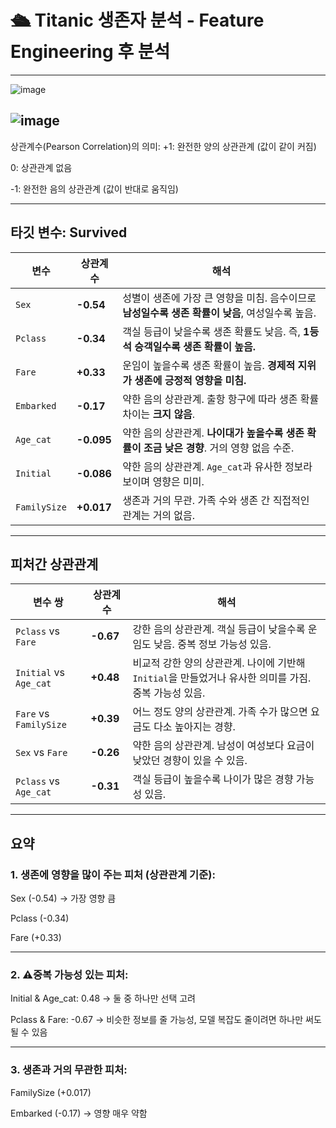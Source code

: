 # 🛳 Titanic 생존자 분석 - Feature Engineering 후 분석


---

![image](https://github.com/user-attachments/assets/a9c9e94c-3a67-45a3-90de-29f7a493ee70)

![image](https://github.com/user-attachments/assets/2b6d4442-6e67-4294-a3ba-32b5934ccd52)  
---

상관계수(Pearson Correlation)의 의미:
+1: 완전한 양의 상관관계 (값이 같이 커짐)

0: 상관관계 없음

-1: 완전한 음의 상관관계 (값이 반대로 움직임)

---

## 타깃 변수: Survived  

| 변수           | 상관계수       | 해석                                                        |
| ------------ | ---------- | --------------------------------------------------------- |
| `Sex`        | **-0.54**  | 성별이 생존에 가장 큰 영향을 미침. 음수이므로 **남성일수록 생존 확률이 낮음**, 여성일수록 높음. |
| `Pclass`     | **-0.34**  | 객실 등급이 낮을수록 생존 확률도 낮음. 즉, **1등석 승객일수록 생존 확률이 높음.**        |
| `Fare`       | **+0.33**  | 운임이 높을수록 생존 확률이 높음. **경제적 지위가 생존에 긍정적 영향을 미침.**           |
| `Embarked`   | **-0.17**  | 약한 음의 상관관계. 출항 항구에 따라 생존 확률 차이는 **크지 않음**.                |
| `Age_cat`    | **-0.095** | 약한 음의 상관관계. **나이대가 높을수록 생존 확률이 조금 낮은 경향**. 거의 영향 없음 수준.   |
| `Initial`    | **-0.086** | 약한 음의 상관관계. `Age_cat`과 유사한 정보라 보이며 영향은 미미.                |
| `FamilySize` | **+0.017** | 생존과 거의 무관. 가족 수와 생존 간 직접적인 관계는 거의 없음.                     |

---

## 피처간 상관관계  

| 변수 쌍                   | 상관계수      | 해석                                                              |
| ---------------------- | --------- | --------------------------------------------------------------- |
| `Pclass` vs `Fare`     | **-0.67** | 강한 음의 상관관계. 객실 등급이 낮을수록 운임도 낮음. 중복 정보 가능성 있음.                   |
| `Initial` vs `Age_cat` | **+0.48** | 비교적 강한 양의 상관관계. 나이에 기반해 `Initial`을 만들었거나 유사한 의미를 가짐. 중복 가능성 있음. |
| `Fare` vs `FamilySize` | **+0.39** | 어느 정도 양의 상관관계. 가족 수가 많으면 요금도 다소 높아지는 경향.                        |
| `Sex` vs `Fare`        | **-0.26** | 약한 음의 상관관계. 남성이 여성보다 요금이 낮았던 경향이 있을 수 있음.                       |
| `Pclass` vs `Age_cat`  | **-0.31** | 객실 등급이 높을수록 나이가 많은 경향 가능성 있음.                                   |

---
## 요약
### 1. 생존에 영향을 많이 주는 피처 (상관관계 기준):  
Sex (-0.54) → 가장 영향 큼

Pclass (-0.34)

Fare (+0.33)

---

### 2. ⚠중복 가능성 있는 피처:  
Initial & Age_cat: 0.48 → 둘 중 하나만 선택 고려

Pclass & Fare: -0.67 → 비슷한 정보를 줄 가능성, 모델 복잡도 줄이려면 하나만 써도 될 수 있음

---

### 3. 생존과 거의 무관한 피처:  
FamilySize (+0.017)

Embarked (-0.17) → 영향 매우 약함
